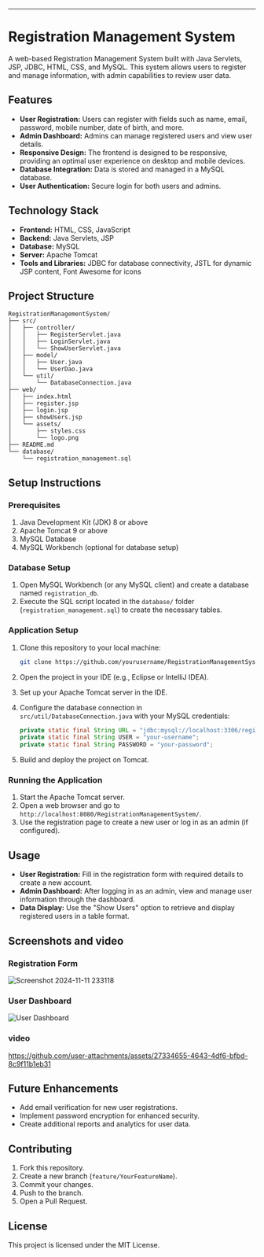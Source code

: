 ---

# Registration Management System

A web-based Registration Management System built with Java Servlets, JSP, JDBC, HTML, CSS, and MySQL. This system allows users to register and manage information, with admin capabilities to review user data.

## Features

- **User Registration:** Users can register with fields such as name, email, password, mobile number, date of birth, and more.
- **Admin Dashboard:** Admins can manage registered users and view user details.
- **Responsive Design:** The frontend is designed to be responsive, providing an optimal user experience on desktop and mobile devices.
- **Database Integration:** Data is stored and managed in a MySQL database.
- **User Authentication:** Secure login for both users and admins.

## Technology Stack

- **Frontend:** HTML, CSS, JavaScript
- **Backend:** Java Servlets, JSP
- **Database:** MySQL
- **Server:** Apache Tomcat
- **Tools and Libraries:** JDBC for database connectivity, JSTL for dynamic JSP content, Font Awesome for icons

## Project Structure

```plaintext
RegistrationManagementSystem/
├── src/
│   ├── controller/
│   │   ├── RegisterServlet.java
│   │   ├── LoginServlet.java
│   │   └── ShowUserServlet.java
│   ├── model/
│   │   ├── User.java
│   │   └── UserDao.java
│   └── util/
│       └── DatabaseConnection.java
├── web/
│   ├── index.html
│   ├── register.jsp
│   ├── login.jsp
│   ├── showUsers.jsp
│   └── assets/
│       ├── styles.css
│       └── logo.png
├── README.md
└── database/
    └── registration_management.sql
```

## Setup Instructions

### Prerequisites

1. Java Development Kit (JDK) 8 or above
2. Apache Tomcat 9 or above
3. MySQL Database
4. MySQL Workbench (optional for database setup)

### Database Setup

1. Open MySQL Workbench (or any MySQL client) and create a database named `registration_db`.
2. Execute the SQL script located in the `database/` folder (`registration_management.sql`) to create the necessary tables.

### Application Setup

1. Clone this repository to your local machine:

    ```bash
    git clone https://github.com/yourusername/RegistrationManagementSystem.git
    ```

2. Open the project in your IDE (e.g., Eclipse or IntelliJ IDEA).
3. Set up your Apache Tomcat server in the IDE.
4. Configure the database connection in `src/util/DatabaseConnection.java` with your MySQL credentials:

    ```java
    private static final String URL = "jdbc:mysql://localhost:3306/registration_db";
    private static final String USER = "your-username";
    private static final String PASSWORD = "your-password";
    ```

5. Build and deploy the project on Tomcat.

### Running the Application

1. Start the Apache Tomcat server.
2. Open a web browser and go to `http://localhost:8080/RegistrationManagementSystem/`.
3. Use the registration page to create a new user or log in as an admin (if configured).

## Usage

- **User Registration:** Fill in the registration form with required details to create a new account.
- **Admin Dashboard:** After logging in as an admin, view and manage user information through the dashboard.
- **Data Display:** Use the "Show Users" option to retrieve and display registered users in a table format.

## Screenshots and video

### Registration Form
![Screenshot 2024-11-11 233118](https://github.com/user-attachments/assets/6840c3f0-2040-4110-9434-becc3eba99ce)

### User Dashboard
![User Dashboard](https://github.com/user-attachments/assets/7fe3e9c3-3c12-4734-ab9d-664673bc70e0)
### video
https://github.com/user-attachments/assets/27334655-4643-4df6-bfbd-8c9f11b1eb31



## Future Enhancements

- Add email verification for new user registrations.
- Implement password encryption for enhanced security.
- Create additional reports and analytics for user data.

## Contributing

1. Fork this repository.
2. Create a new branch (`feature/YourFeatureName`).
3. Commit your changes.
4. Push to the branch.
5. Open a Pull Request.

## License

This project is licensed under the MIT License.
